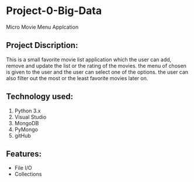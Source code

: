 # Project-0-Big-Data
Micro Movie Menu Applcation

## Project Discription: 

This is a small favorite movie list application which the user can add, remove and update the list or the rating of the movies. the menu of chosen is given to the user and the user can select one of 
the options. the user can also filter out the most or the least favorite movies later on. 

## Technology used:
1. Python 3.x
2. Visual Studio
3. MongoDB
4. PyMongo
5. gitHub

## Features:
- File I/O
- Collections





